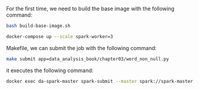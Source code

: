 For the first time, we need to build the base image with the following command:

```bash
bash build-base-image.sh
```

```bash
docker-compose up --scale spark-worker=3
```

Makefile, we can submit the job with the following command:

```bash
make submit app=data_analysis_book/chapter03/word_non_null.py
```

it executes the following command:

```bash
docker exec da-spark-master spark-submit --master spark://spark-master:7077 --deploy-mode client ./apps/data_analysis_book/chapter03/word_non_null.py
```